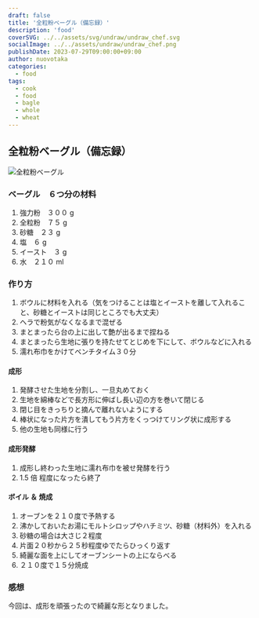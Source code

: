 ```yaml
---
draft: false
title: '全粒粉ベーグル（備忘録）'
description: 'food'
coverSVG: ../../assets/svg/undraw/undraw_chef.svg
socialImage: ../../assets/undraw/undraw_chef.png
publishDate: 2023-07-29T09:00:00+09:00
author: nuovotaka
categories:
  - food
tags:
  - cook
  - food
  - bagle
  - whole
  - wheat
---
```


## 全粒粉ベーグル（備忘録）

![全粒粉ベーグル](/images/Whole-Wheat-bagle1-1.jpeg)

### ベーグル　６つ分の材料

1. 強力粉　３００ g
2. 全粒粉　７５ g
3. 砂糖　２３ g
4. 塩　６ g
5. イースト　３ g
6. 水　２１０ ml

### 作り方

1. ボウルに材料を入れる（気をつけることは塩とイーストを離して入れること、砂糖とイーストは同じところでも大丈夫）
2. ヘラで粉気がなくなるまで混ぜる
3. まとまったら台の上に出して艶が出るまで捏ねる
4. まとまったら生地に張りを持たせてとじめを下にして、ボウルなどに入れる
5. 濡れ布巾をかけてベンチタイム３０分

#### 成形

1. 発酵させた生地を分割し、一旦丸めておく
2. 生地を綿棒などで長方形に伸ばし長い辺の方を巻いて閉じる
3. 閉じ目をきっちりと摘んで離れないようにする
4. 棒状になった片方を潰してもう片方をくっつけてリング状に成形する
5. 他の生地も同様に行う

#### 成形発酵

1. 成形し終わった生地に濡れ布巾を被せ発酵を行う
2. 1.5 倍 程度になったら終了

#### ボイル ＆ 焼成

1. オーブンを２１０度で予熱する
2. 沸かしておいたお湯にモルトシロップやハチミツ、砂糖（材料外）を入れる
3. 砂糖の場合は大さじ２程度
4. 片面２０秒から２５秒程度ゆでたらひっくり返す
5. 綺麗な面を上にしてオーブンシートの上にならべる
6. ２１０度で１５分焼成

### 感想

今回は、成形を頑張ったので綺麗な形となりました。
